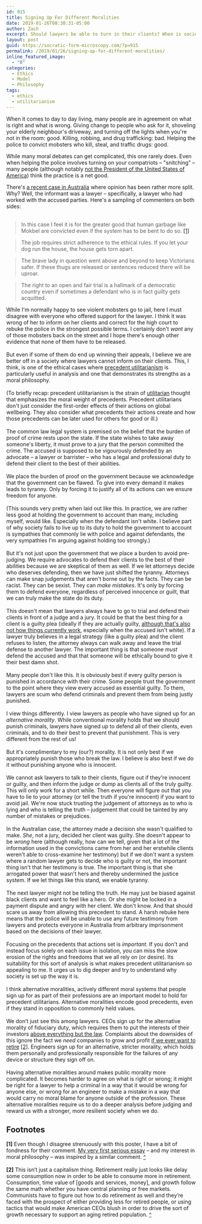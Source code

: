 ```yaml
---
id: 915
title: Signing Up For Different Moralities
date: 2019-01-26T08:30:31-05:00
author: Zach
excerpt: Should lawyers be able to turn in their clients? When is society strengthened, rather than weakened, by having several different (and hardly compatible) moral systems in the mix?
layout: post
guid: https://socratic-form-microscopy.com/?p=915
permalink: /2019/01/26/signing-up-for-different-moralities/
inline_featured_image:
  - "0"
categories:
  - Ethics
  - Model
  - Philosophy
tags:
  - ethics
  - utilitarianism
---
```

<!-- wp:paragraph -->
<p>When it comes to day to day living, many people are in agreement on what is right and what is wrong. Giving change to people who ask for it, shoveling your elderly neighbour's driveway, and turning off the lights when you're not in the room: good. Killing, robbing, and drug trafficking: bad. Helping the police to convict mobsters who kill, steal, and traffic drugs: good.</p>
<!-- /wp:paragraph -->

<!-- wp:paragraph -->
<p>While many moral debates can get complicated, this one rarely does. Even when helping the police involves turning on your compatriots – "snitching" – many people (although notably <a href="https://slate.com/news-and-politics/2018/08/trump-stop-snitching.html">not the President of the United States of America</a>) think the practice is a net good.</p>
<!-- /wp:paragraph -->

<!-- wp:paragraph -->
<p>There's <a href="https://www.smh.com.au/national/victoria/high-court-blasts-police-for-reprehensible-conduct-over-informer-3838-20181203-p50jv6.html?utm_medium=Social&amp;utm_source=Facebook&amp;fbclid=IwAR1PgIX9tuB05-cjQlF-Wzgkn-7CkHUley1vMCK9j5hANH726aJqhTWAx2A#Echobox=">a recent case in Australia</a> where opinion has been rather more split. Why? Well, the informant was a lawyer – specifically, a lawyer who had worked with the accused parties. Here's a sampling of commenters on both sides:<br /><br /></p>
<!-- /wp:paragraph -->

<!-- wp:quote -->
<blockquote class="wp-block-quote">In this case I feel it is for the greater good that human garbage like Mokbel are convicted even if the system has to be bent to do so. <a id="am-top-1" href="#am-bot-1">[1]</a></blockquote>
<!-- /wp:quote -->

<!-- wp:quote -->
<blockquote class="wp-block-quote">The job requires strict adherence to the ethical rules. If you let your dog run the house, the house gets torn apart.</blockquote>
<!-- /wp:quote -->

<!-- wp:quote -->
<blockquote class="wp-block-quote">
<p>The brave lady in question went above and beyond to keep Victorians safer. If these thugs are released or sentences reduced there will be uproar.</p>
</blockquote>
<!-- /wp:quote -->

<!-- wp:quote -->
<blockquote class="wp-block-quote">
<p>The right to an open and fair trial is a hallmark of a democratic country even if sometimes a defendant who is in fact guilty gets acquitted.</p>
</blockquote>
<!-- /wp:quote -->

<!-- wp:paragraph -->
<p>While I'm normally happy to see violent mobsters go to jail, here I must disagree with everyone who offered support for the lawyer. I think it was wrong of her to inform on her clients and correct for the high court to rebuke the police in the strongest possible terms. I certainly don't <em>want</em> any of those mobsters back on the street and I hope there's enough other evidence that none of them have to be released.<br /><br /><!-- /wp:paragraph -->

<!-- wp:paragraph --> But even if some of them do end up winning their appeals, I believe we are better off in a society where lawyers cannot inform on their clients. This, I think, is one of the ethical cases where <a href="https://socratic-form-microscopy.com/2016/10/16/precedent-utilitarianism-a-primer/">precedent utilitarianism</a> is particularly useful in analysis and one that demonstrates its strengths as a moral philosophy.<br /><br /><!-- /wp:paragraph -->

<!-- wp:paragraph --> (To briefly recap: precedent utilitarianism is the strain of <a href="https://socratic-form-microscopy.com/2016/09/30/utilitarianism-an-overview/">utilitarian</a> thought that emphasizes the moral weight of precedents. Precedent utilitarians don't just consider the first-order effects of their actions on global wellbeing. They also consider what precedents their actions create and how those precedents can be later used for others for good or ill.)<br /><br /><!-- /wp:paragraph -->

<!-- wp:paragraph --> The common law legal system is premised on the belief that the burden of proof of crime rests upon the state. If the state wishes to take away someone's liberty, it must prove to a jury that the person committed the crime. The accused is supposed to be vigourously defended by an advocate – a lawyer or barrister – who has a legal and professional duty to defend their client to the best of their abilities.<br /><br /><!-- /wp:paragraph -->

<!-- wp:paragraph --> We place the burden of proof on the government because we acknowledge that the government can be flawed. To give into every demand it makes leads to tyranny. Only by forcing it to justify all of its actions can we ensure freedom for anyone.<br /><br /><!-- /wp:paragraph -->

<!-- wp:paragraph --> (This sounds very pretty when laid out like this. In practice, we are rather less good at holding the government to account than many, including myself, would like. Especially when the defendant isn't white. I believe part of why society fails to live up to its duty to hold the government to account is sympathies that commonly lie with police and against defendants, the very sympathies I'm arguing against holding too strongly.)<br /><br /><!-- /wp:paragraph -->

<!-- wp:paragraph --> But it's not just upon the government that we place a burden to avoid pre-judging. We require advocates to defend their clients to the best of their abilities because we are skeptical of them as well. If we let attorneys decide who deserves defending, then we have just shifted the tyranny. Attorneys can make snap judgements that aren't borne out by the facts. They can be racist. They can be sexist. They can <em>make mistakes</em>. It's only by forcing them to defend everyone, regardless of perceived innocence or guilt, that we can truly make the state do its duty.<br /><br /><!-- /wp:paragraph -->

<!-- wp:paragraph --> This doesn't mean that lawyers always have to go to trial and defend their clients in front of a judge and a jury. It could be that the best thing for a client is a guilty plea (ideally if they are actually guilty, <a href="https://abovethelaw.com/2018/07/innocent-people-who-plead-guilty/">although that's also not how things currently work</a>, especially when the accused isn't white). If a lawyer truly believes in a legal strategy (like a guilty plea) and the client refuses to listen, the attorney always can walk away and leave the trial defense to another lawyer. The important thing is that someone <em>must</em> defend the accused and that that someone will be ethically bound to give it their best damn shot.<br /><br /><!-- /wp:paragraph -->

<!-- wp:paragraph --> Many people don't like this. It is obviously best if every guilty person is punished in accordance with their crime. Some people trust the government to the point where they view every accused as essential guilty. To them, lawyers are scum who defend criminals and prevent them from being justly punished.<br /><br /><!-- /wp:paragraph -->

<!-- wp:paragraph --> I view things differently. I view lawyers as people who have signed up for an <em>alternative morality</em>. While conventional morality holds that we should punish criminals, lawyers have signed up to defend all of their clients, even criminals, and to do their best to prevent that punishment. This is very different from the rest of us!<br /><br /><!-- /wp:paragraph -->

<!-- wp:paragraph --> But it's complimentary to my (our?) morality. It is not only best if we appropriately punish those who break the law. I believe is also best if we do it without punishing anyone who is innocent.<br /><br /><!-- /wp:paragraph -->

<!-- wp:paragraph --> We cannot ask lawyers to talk to their clients, figure out if they're innocent or guilty, and then inform the judge or dump as clients all of the truly guilty. This will only work for a short while. Then everyone will figure out that you have to lie to your attorney (or tell the truth if you're innocent) if you want to avoid jail. We're now stuck trusting the judgement of attorneys as to who is lying and who is telling the truth – judgement that could be tainted by any number of mistakes or prejudices. <br /><br /><!-- /wp:paragraph -->

<!-- wp:paragraph --> In the Australian case, the attorney made a decision she wasn't qualified to make. <em>She</em>, not a jury, decided her client was guilty. She doesn't appear to be <em>wrong</em> here (although really, how can we tell, given that a lot of the information used in the convictions came from her and her erstwhile clients weren't able to cross-examine her testimony) but if we don't want a system where a random lawyer gets to decide who is guilty or not, the important thing isn't that her testimony is true. The important thing is that she arrogated power that wasn't hers and thereby undermined the justice system. If we let things like this stand, we enable tyranny.<br /><br /><!-- /wp:paragraph -->

<!-- wp:paragraph --> The next lawyer might not be telling the truth. He may just be biased against black clients and want to feel like a hero. Or she might be locked in a payment dispute and angry with her client. We don't know. And that should scare us away from allowing this precedent to stand. A harsh rebuke here means that the police will be unable to use any future testimony from lawyers and protects everyone in Australia from arbitrary imprisonment based on the decisions of their lawyer.<br /><br /><!-- /wp:paragraph -->

<!-- wp:paragraph --> Focusing on the precedents that actions set is <em>important</em>. If you don't and instead focus solely on each issue in isolation, you can miss the slow erosion of the rights and freedoms that we all rely on (or desire). Its suitability for this sort of analysis is what makes precedent utilitarianism so appealing to me. It urges us to dig deeper and try to understand why society is set up the way it is.<br /><br /><!-- /wp:paragraph -->

<!-- wp:paragraph --> I think alternative moralities, actively different moral systems that people sign up for as part of their professions are an important model to hold for precedent utilitarians. Alternative moralities encode good precedents, even if they stand in opposition to commonly held values.<br /><br /><!-- /wp:paragraph -->

<!-- wp:paragraph --> We don’t just see this among lawyers. CEOs sign up for the alternative morality of fiduciary duty, which requires them to put the interests of their investors <a href="https://www.nytimes.com/1970/09/13/archives/a-friedman-doctrine-the-social-responsibility-of-business-is-to.html">above everything but the law</a>. Complaints about the downsides of this ignore the fact we <em>need</em> companies to grow and profit <a href="https://socratic-form-microscopy.com/2018/09/29/good-intentions-meet-a-messy-reality-in-elizabeth-warrens-corporate-citizenship-push/#the-fucking-pensions">if we ever want to retire</a> <a id="am-top-2" href="#am-bot-2">[2]</a>. Engineers sign up for an alternative, stricter morality, which holds them personally and professionally responsible for the failures of any device or structure they sign off on.<br /><br /><!-- /wp:paragraph -->

<!-- wp:paragraph --> Having alternative moralities around makes public morality more complicated. It becomes harder to agree on what is right or wrong; it might be right for a lawyer to help a criminal in a way that it would be wrong for anyone else, or wrong for an engineer to make a mistake in a way that would carry no moral blame for anyone outside of the profession. These alternative moralities require us to do a deeper analysis before judging and reward us with a stronger, more resilient society when we do. <!-- /wp:paragraph -->

<!-- wp:heading --></p>
<h2>Footnotes</h2>
<p><!-- /wp:heading -->

<!-- wp:paragraph --> <strong id="am-bot-1">[1]</strong> Even though I disagree strenuously with this poster, I have a bit of fondness for their comment. <a href="https://socratic-form-microscopy.com/justice/">My very first serious essay</a> – and my interest in moral philosophy – was inspired by a similar comment. <a href="#am-top-1">^</a><br /><br /><!-- /wp:paragraph -->

<!-- wp:paragraph --> <strong id="am-bot-2">[2]</strong> This isn’t just a capitalism thing. Retirement really just looks like delay some consumption now in order to be able to consume more in retirement. Consumption, time value of [goods and services, money], and growth follow the same math whether you have central planning or free markets. Communists have to figure out how to do retirement as well and they’re faced with the prospect of either providing less for retired people, or using tactics that would make American CEOs blush in order to drive the sort of growth necessary to support an aging retired population. <a href="#am-top-2">^</a><br /><!-- /wp:paragraph --></p>